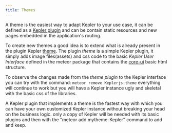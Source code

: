 ```yaml
---
title: Themes
---
```


A theme is the easiest way to adapt Kepler to your use case, it can be defined as a [Kepler plugin](plugin-js.html) and can be contain static resources and new pages embedded in the application's routing.

To create new themes a good idea is to extend what is already present in the plugin Kepler [theme](https://github.com/Keplerjs/Kepler/tree/master/packages/theme).
The plugin *theme* is a simple Kepler plugin, it simply adds image files(assets) and css code to the basic *Kepler User Interface* defined in the meteor package that contains the [core-ui](https://github.com/Keplerjs/Kepler/tree/master/packages/core-ui) basic html structure.

To observe the changes made from the *theme plugin* to the Kepler interface you can try with the command:
```meteor remove Keplerjs:theme```
everything will continue to work but you will have a Kepler instance ugly and skeletal with the basic css of the libraries.

A Kepler plugin that implements a theme is the fastest way with which you can have your own customized Kepler instance without breaking your head on the business logic.
only a copy of Kepler will be needed with its basic plugins and then with the "meteor add mytheme-Kepler" command to add and keep.